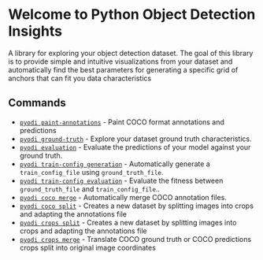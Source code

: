 # Welcome to Python Object Detection Insights

A library for exploring your object detection dataset. The goal of this library is to provide simple and intuitive visualizations from your dataset and automatically find the best parameters for generating a specific grid of anchors that can fit you data characteristics
## Commands

* [`pyodi paint-annotations`](reference/apps/paint-annotations.md) - Paint COCO format annotations and predictions
* [`pyodi ground-truth`](reference/apps/ground-truth.md) - Explore your dataset ground truth characteristics.
* [`pyodi evaluation`](reference/apps/evaluation.md) - Evaluate the predictions of your model against your ground truth.
* [`pyodi train-config generation`](reference/apps/train-config-generation.md) - Automatically generate a `train_config_file` using `ground_truth_file`.
* [`pyodi train-config evaluation`](reference/apps/train-config-evaluation.md) - Evaluate the fitness between `ground_truth_file` and `train_config_file`..
* [`pyodi coco merge`](reference/apps/coco-merge.md) - Automatically merge COCO annotation files.
* [`pyodi coco split`](reference/apps/coco-split.md) - Creates a new dataset by splitting images into crops and adapting the annotations file
* [`pyodi crops split`](reference/apps/crops-split.md) - Creates a new dataset by splitting images into crops and adapting the annotations file
* [`pyodi crops merge`](reference/apps/crops-split.md) - Translate COCO ground truth or COCO predictions crops split into original image coordinates
